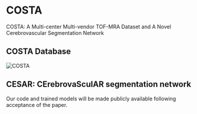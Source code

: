 # COSTA
COSTA: A Multi-center Multi-vendor TOF-MRA Dataset and A Novel Cerebrovascular Segmentation Network

## COSTA Database
![COSTA](./assets/costa.png)

## CESAR: CErebrovaSculAR segmentation network
Our code and trained models will be made publicly available following acceptance of the paper.
